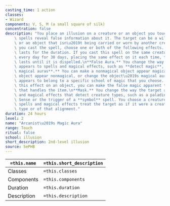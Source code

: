 ```yaml
---
casting_time: 1 action
classes:
- Wizard
components: V, S, M (a small square of silk)
concentration: false
description: "You place an illusion on a creature or an object you touch so that divination\
    \ spells reveal false information about it. The target can be a willing creature\
    \ or an object that isn\u2019t being carried or worn by another creature.\nWhen\
    \ you cast the spell, choose one or both of the following effects. The effect\
    \ lasts for the duration. If you cast this spell on the same creature or object\
    \ every day for 30 days, placing the same effect on it each time, the illusion\
    \ lasts until it is dispelled.\n**False Aura.** You change the way the target\
    \ appears to spells and magical effects, such as **detect magic**, that detect\
    \ magical auras**.** You can make a nonmagical object appear magical, a magical\
    \ object appear nonmagical, or change the object\u2019s magical aura so that it\
    \ appears to belong to a specific school of magic that you choose. When you use\
    \ this effect on an object, you can make the false magic apparent to any creature\
    \ that handles the item.\n**Mask.** You change the way the target appears to spells\
    \ and magical effects that detect creature types, such as a paladin\u2019s Divine\
    \ Sense or the trigger of a **symbol** spell. You choose a creature type and other\
    \ spells and magical effects treat the target as if it were a creature of that\
    \ type or of that alignment."
duration: 24 hours
level: 2
name: "Arcanist\u2019s Magic Aura"
range: Touch
ritual: false
school: illusion
short_description: 2nd-level illusion
source: 5ePHB
---
```


| `=this.name` | `=this.short_description` |
| ------------ | ------------------------- |
| Classes      | `=this.classes`           |
| Components   | `=this.components`        |
| Duration     | `=this.duration`          |
| Description  | `=this.description`       |